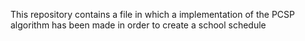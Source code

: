 This repository contains a file in which a implementation of the PCSP algorithm has been made in order to create a school schedule 
